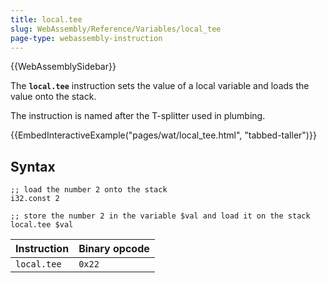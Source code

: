 ```yaml
---
title: local.tee
slug: WebAssembly/Reference/Variables/local_tee
page-type: webassembly-instruction
---
```


{{WebAssemblySidebar}}

The **`local.tee`** instruction sets the value of a local variable and loads the value onto the stack.

The instruction is named after the T-splitter used in plumbing.

{{EmbedInteractiveExample("pages/wat/local_tee.html", "tabbed-taller")}}

## Syntax

```wasm
;; load the number 2 onto the stack
i32.const 2

;; store the number 2 in the variable $val and load it on the stack
local.tee $val
```

| Instruction | Binary opcode |
| ----------- | ------------- |
| `local.tee` | `0x22`        |
